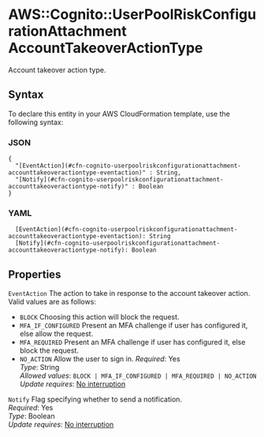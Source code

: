 # AWS::Cognito::UserPoolRiskConfigurationAttachment AccountTakeoverActionType<a name="aws-properties-cognito-userpoolriskconfigurationattachment-accounttakeoveractiontype"></a>

Account takeover action type\.

## Syntax<a name="aws-properties-cognito-userpoolriskconfigurationattachment-accounttakeoveractiontype-syntax"></a>

To declare this entity in your AWS CloudFormation template, use the following syntax:

### JSON<a name="aws-properties-cognito-userpoolriskconfigurationattachment-accounttakeoveractiontype-syntax.json"></a>

```
{
  "[EventAction](#cfn-cognito-userpoolriskconfigurationattachment-accounttakeoveractiontype-eventaction)" : String,
  "[Notify](#cfn-cognito-userpoolriskconfigurationattachment-accounttakeoveractiontype-notify)" : Boolean
}
```

### YAML<a name="aws-properties-cognito-userpoolriskconfigurationattachment-accounttakeoveractiontype-syntax.yaml"></a>

```
  [EventAction](#cfn-cognito-userpoolriskconfigurationattachment-accounttakeoveractiontype-eventaction): String
  [Notify](#cfn-cognito-userpoolriskconfigurationattachment-accounttakeoveractiontype-notify): Boolean
```

## Properties<a name="aws-properties-cognito-userpoolriskconfigurationattachment-accounttakeoveractiontype-properties"></a>

`EventAction`  <a name="cfn-cognito-userpoolriskconfigurationattachment-accounttakeoveractiontype-eventaction"></a>
The action to take in response to the account takeover action\. Valid values are as follows:  
+  `BLOCK` Choosing this action will block the request\.
+  `MFA_IF_CONFIGURED` Present an MFA challenge if user has configured it, else allow the request\.
+  `MFA_REQUIRED` Present an MFA challenge if user has configured it, else block the request\.
+  `NO_ACTION` Allow the user to sign in\.
*Required*: Yes  
*Type*: String  
*Allowed values*: `BLOCK | MFA_IF_CONFIGURED | MFA_REQUIRED | NO_ACTION`  
*Update requires*: [No interruption](https://docs.aws.amazon.com/AWSCloudFormation/latest/UserGuide/using-cfn-updating-stacks-update-behaviors.html#update-no-interrupt)

`Notify`  <a name="cfn-cognito-userpoolriskconfigurationattachment-accounttakeoveractiontype-notify"></a>
Flag specifying whether to send a notification\.  
*Required*: Yes  
*Type*: Boolean  
*Update requires*: [No interruption](https://docs.aws.amazon.com/AWSCloudFormation/latest/UserGuide/using-cfn-updating-stacks-update-behaviors.html#update-no-interrupt)